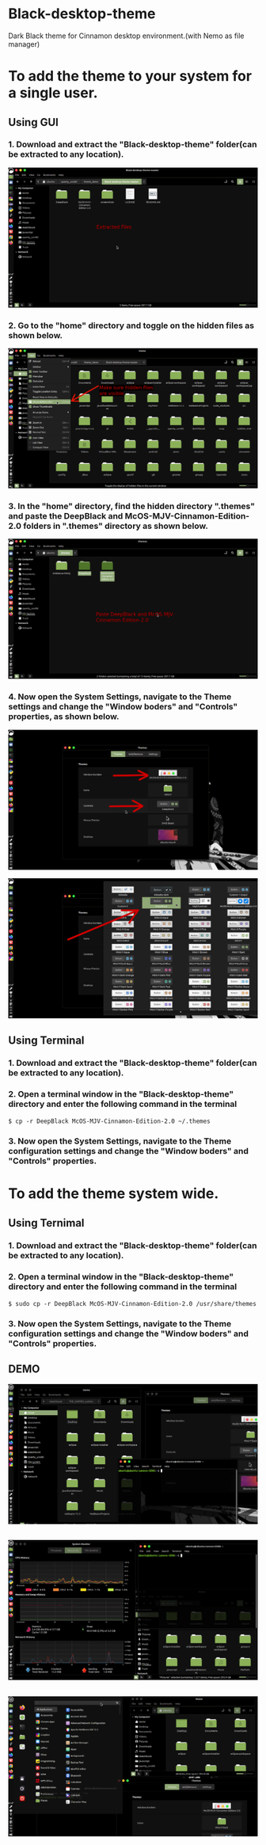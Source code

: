 # Black-desktop-theme

Dark Black theme for Cinnamon desktop environment.(with Nemo as file manager)

# To add the theme to your system for a single user.
## Using GUI
### 1. Download and extract the "Black-desktop-theme" folder(can be extracted to any location).
![Demo](https://github.com/sumqwerty/Black-desktop-theme/blob/master/screenshots/1.png)

### 2. Go to the "home" directory and toggle on the hidden files as shown below.
![Demo](https://github.com/sumqwerty/Black-desktop-theme/blob/master/screenshots/2.png)

### 3. In the "home" directory, find the hidden directory ".themes" and paste the DeepBlack and McOS-MJV-Cinnamon-Edition-2.0 folders in ".themes" directory as shown below.
![Demo](https://github.com/sumqwerty/Black-desktop-theme/blob/master/screenshots/3.png)

### 4. Now open the System Settings, navigate to the Theme settings and change the "Window boders" and "Controls" properties, as shown below.
![Demo](https://github.com/sumqwerty/Black-desktop-theme/blob/master/screenshots/4.png)

![Demo](https://github.com/sumqwerty/Black-desktop-theme/blob/master/screenshots/5.png)


## Using Terminal
### 1. Download and extract the "Black-desktop-theme" folder(can be extracted to any location).

### 2. Open a terminal window in the "Black-desktop-theme" directory and enter the following command in the terminal

```
$ cp -r DeepBlack McOS-MJV-Cinnamon-Edition-2.0 ~/.themes
```

### 3. Now open the System Settings, navigate to the Theme configuration settings and change the "Window boders" and "Controls" properties.



# To add the theme system wide.
## Using Ternimal
### 1. Download and extract the "Black-desktop-theme" folder(can be extracted to any location).

### 2. Open a terminal window in the "Black-desktop-theme" directory and enter the following command in the terminal

```
$ sudo cp -r DeepBlack McOS-MJV-Cinnamon-Edition-2.0 /usr/share/themes
```

### 3. Now open the System Settings, navigate to the Theme configuration settings and change the "Window boders" and "Controls" properties.


## DEMO
![Demo](https://github.com/sumqwerty/Black-desktop-theme/blob/master/screenshots/Screenshot%20from%202021-06-04%2002-26-01.png)

##
![Demo](https://github.com/sumqwerty/Black-desktop-theme/blob/master/screenshots/Screenshot%20from%202021-06-08%2003-37-23.png)

##
![Demo](https://github.com/sumqwerty/Black-desktop-theme/blob/master/screenshots/Screenshot%20from%202021-06-08%2003-46-12.png)
